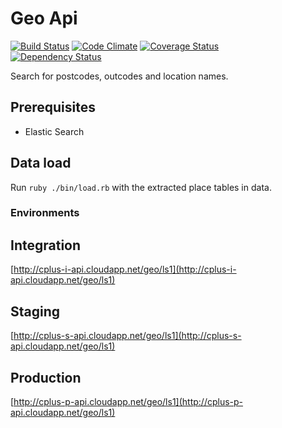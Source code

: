# Geo Api

[![Build Status](https://travis-ci.org/NHSChoices/geo-api.png?branch=master)](https://travis-ci.org/NHSChoices/geo-api)
[![Code Climate](https://codeclimate.com/github/NHSChoices/geo-api.png)](https://codeclimate.com/github/NHSChoices/geo-api)
[![Coverage Status](https://coveralls.io/repos/NHSChoices/geo-api/badge.png)](https://coveralls.io/r/NHSChoices/geo-api)  
[![Dependency Status](https://gemnasium.com/NHSChoices/geo-api.png)](https://gemnasium.com/NHSChoices/geo-api)

Search for postcodes, outcodes and location names.

## Prerequisites ##

* Elastic Search

## Data load

Run `ruby ./bin/load.rb` with the extracted place tables in data.

### Environments 

## Integration
   [http://cplus-i-api.cloudapp.net/geo/ls1](http://cplus-i-api.cloudapp.net/geo/ls1)
## Staging
   [http://cplus-s-api.cloudapp.net/geo/ls1](http://cplus-s-api.cloudapp.net/geo/ls1)
## Production
   [http://cplus-p-api.cloudapp.net/geo/ls1](http://cplus-p-api.cloudapp.net/geo/ls1)
